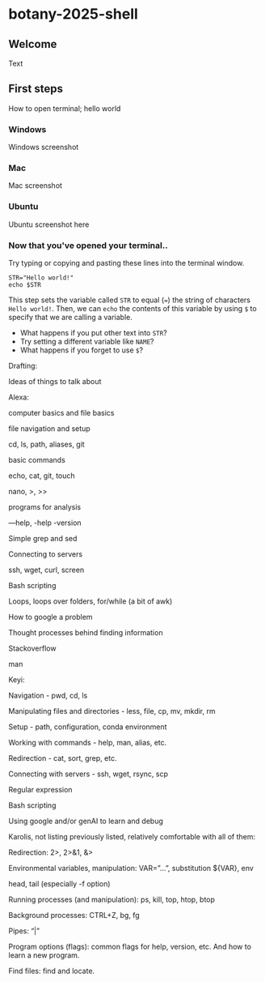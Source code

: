 # botany-2025-shell

## Welcome

Text

## First steps

How to open terminal; hello world


### Windows
Windows screenshot
### Mac
Mac screenshot
### Ubuntu
Ubuntu screenshot here

### Now that you've opened your terminal..
Try typing or copying and pasting these lines into the terminal window.
```
STR="Hello world!"
echo $STR
```
This step sets the variable called `STR` to equal (`=`) the string of characters `Hello world!`. Then, we can `echo` the contents of this variable by using `$` to specify that we are calling a variable. 
* What happens if you put other text into `STR`?
* Try setting a different variable like `NAME`?
* What happens if you forget to use `$`?


Drafting: 

Ideas of things to talk about

Alexa:

computer basics and file basics

file navigation and setup

cd, ls, path, aliases, git

basic commands

echo, cat, git, touch

nano, >, >>

programs for analysis

—help, -help -version

Simple grep and sed

Connecting to servers

ssh, wget, curl, screen

Bash scripting

Loops, loops over folders, for/while (a bit of awk)

How to google a problem

Thought processes behind finding information

Stackoverflow

man

Keyi:

Navigation - pwd, cd, ls

Manipulating files and directories - less, file, cp, mv, mkdir, rm

Setup -  path, configuration, conda environment

Working with commands - help, man, alias, etc.

Redirection - cat, sort, grep, etc.

Connecting with servers - ssh, wget, rsync, scp

Regular expression

Bash scripting

Using google and/or genAI to learn and debug

Karolis, not listing previously listed, relatively comfortable with all of them:

Redirection: 2>, 2>&1, &>

Environmental variables, manipulation: VAR=”...”, substitution  ${VAR}, env

head, tail (especially -f option)

Running processes (and manipulation): ps, kill, top, htop, btop

Background processes: CTRL+Z, bg, fg

Pipes: “|”

Program options (flags): common flags for help, version, etc. And how to learn a new program.

Find files: find and locate.

